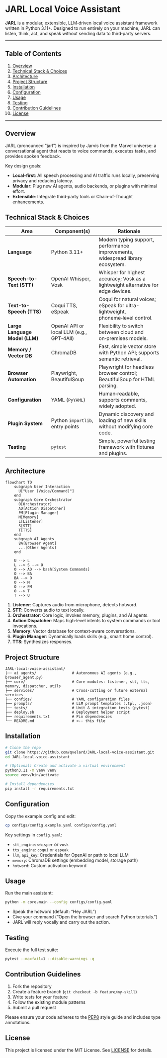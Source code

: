 # JARL Local Voice Assistant

**JARL** is a modular, extensible, LLM‑driven local voice assistant framework written in Python 3.11+. Designed to run entirely on your machine, JARL can listen, think, act, and speak without sending data to third‑party servers.

---

## Table of Contents

1. [Overview](#overview)
2. [Technical Stack & Choices](#technical-stack--choices)
3. [Architecture](#architecture)
4. [Project Structure](#project-structure)
5. [Installation](#installation)
6. [Configuration](#configuration)
7. [Usage](#usage)
8. [Testing](#testing)
9. [Contribution Guidelines](#contribution-guidelines)
10. [License](#license)

---

## Overview

JARL (pronounced "jarl") is inspired by Jarvis from the Marvel universe: a conversational agent that reacts to voice commands, executes tasks, and provides spoken feedback.

Key design goals:

- **Local-first**: All speech processing and AI traffic runs locally, preserving privacy and reducing latency.
- **Modular**: Plug new AI agents, audio backends, or plugins with minimal effort.
- **Extensible**: Integrate third‑party tools or Chain‑of‑Thought enhancements.

## Technical Stack & Choices

| Area                           | Component(s)                             | Rationale                                                                         |
| ------------------------------ | ---------------------------------------- | --------------------------------------------------------------------------------- |
| **Language**                   | Python 3.11+                             | Modern typing support, performance improvements, widespread library ecosystem.    |
| **Speech-to-Text (STT)**       | OpenAI Whisper, Vosk                     | Whisper for highest accuracy; Vosk as a lightweight alternative for edge devices. |
| **Text-to-Speech (TTS)**       | Coqui TTS, eSpeak                        | Coqui for natural voices; eSpeak for ultra-lightweight, phoneme‑level control.    |
| **Large Language Model (LLM)** | OpenAI API or local LLM (e.g., GPT‑4All) | Flexibility to switch between cloud and on‑premises models.                       |
| **Memory / Vector DB**         | ChromaDB                                 | Fast, simple vector store with Python API; supports semantic retrieval.           |
| **Browser Automation**         | Playwright, BeautifulSoup                | Playwright for headless browser control; BeautifulSoup for HTML parsing.          |
| **Configuration**              | YAML (`PyYAML`)                          | Human‑readable, supports comments, widely adopted.                                |
| **Plugin System**              | Python `importlib`, entry points         | Dynamic discovery and loading of new skills without modifying core code.          |
| **Testing**                    | `pytest`                                 | Simple, powerful testing framework with fixtures and plugins.                     |

## Architecture

```mermaid
flowchart TD
    subgraph User Interaction
      U["User (Voice/Command)"]
    end
    subgraph Core Orchestrator
      O[Orchestrator]
      AD[Action Dispatcher]
      PM[Plugin Manager]
      M[Memory]
      L[Listener]
      S[STT]
      T[TTS]
    end
    subgraph AI Agents
      BA[Browser Agent]
      ...[Other Agents]
    end

    U --> L
    L --> S --> O
    O --> AD --> bash[System Commands]
    O --> BA
    BA --> O
    O --> M
    O --> PM
    O --> T
    T --> U
```

1. **Listener**: Captures audio from microphone, detects hotword.
2. **STT**: Converts audio to text locally.
3. **Orchestrator**: Core logic, invokes memory, plugins, and AI agents.
4. **Action Dispatcher**: Maps high‑level intents to system commands or tool invocations.
5. **Memory**: Vector database for context-aware conversations.
6. **Plugin Manager**: Dynamically loads skills (e.g., smart home control).
7. **TTS**: Synthesizes responses.

## Project Structure

```
JARL-local-voice-assistant/
├── ai_agents/                # Autonomous AI agents (e.g., browser_agent.py)
├── core/                     # Core modules: listener, stt, tts, memory, dispatcher, utils
├── services/                 # Cross‑cutting or future external services
├── configs/                  # YAML configuration files
├── prompts/                  # LLM prompt templates (.tpl, .json)
├── tests/                    # Unit & integration tests (pytest)
├── deploy.sh                 # Deployment helper script
├── requirements.txt          # Pin dependencies
└── README.md                 # <-- this file
```

## Installation

```bash
# Clone the repo
git clone https://github.com/qvelard/JARL-local-voice-assistant.git
cd JARL-local-voice-assistant

# (Optional) Create and activate a virtual environment
python3.11 -m venv venv
source venv/bin/activate

# Install dependencies
pip install -r requirements.txt
```

## Configuration

Copy the example config and edit:

```bash
cp configs/config.example.yaml configs/config.yaml
```

Key settings in `config.yaml`:

- `stt_engine`: `whisper` or `vosk`
- `tts_engine`: `coqui` or `espeak`
- `llm`, `api_key`: Credentials for OpenAI or path to local LLM
- `memory`: ChromaDB settings (embedding model, storage path)
- `hotword`: Custom activation keyword

## Usage

Run the main assistant:

```bash
python -m core.main --config configs/config.yaml
```

- Speak the hotword (default: “Hey JARL”)
- Give your command (“Open the browser and search Python tutorials.”)
- JARL will reply vocally and carry out the action.

## Testing

Execute the full test suite:

```bash
pytest --maxfail=1 --disable-warnings -q
```

## Contribution Guidelines

1. Fork the repository
2. Create a feature branch (`git checkout -b feature/my-skill`)
3. Write tests for your feature
4. Follow the existing module patterns
5. Submit a pull request

Please ensure your code adheres to the [PEP8](https://peps.python.org/pep8/) style guide and includes type annotations.

## License

This project is licensed under the MIT License. See [LICENSE](LICENSE) for details.

